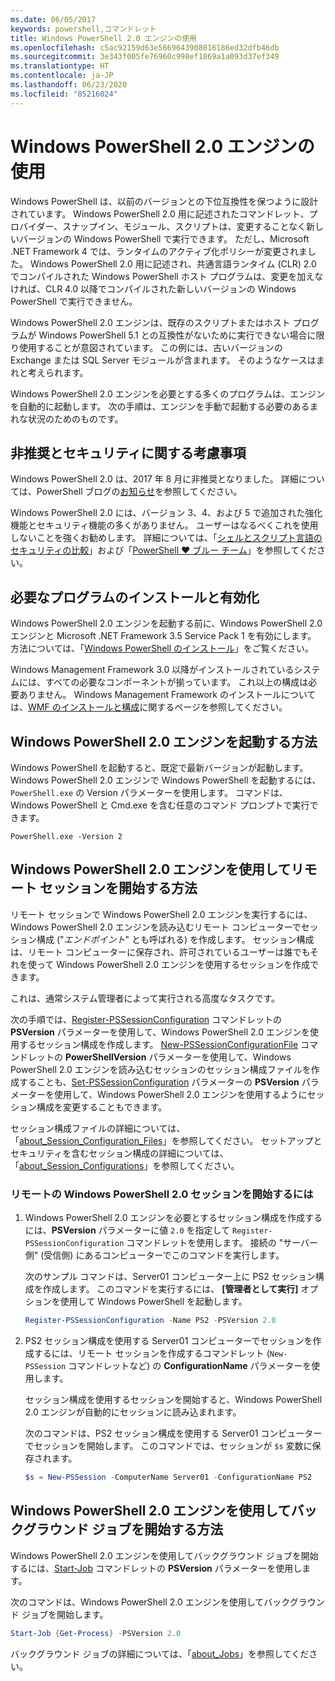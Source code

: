```yaml
---
ms.date: 06/05/2017
keywords: powershell,コマンドレット
title: Windows PowerShell 2.0 エンジンの使用
ms.openlocfilehash: c5ac92159d63e5669643908016186ed32dfb46db
ms.sourcegitcommit: 3e343f005fe76960c998ef1869a1a093d37ef349
ms.translationtype: HT
ms.contentlocale: ja-JP
ms.lasthandoff: 06/23/2020
ms.locfileid: "85216024"
---
```

# <a name="using-the-windows-powershell-20-engine"></a>Windows PowerShell 2.0 エンジンの使用

Windows PowerShell は、以前のバージョンとの下位互換性を保つように設計されています。 Windows PowerShell 2.0 用に記述されたコマンドレット、プロバイダー、スナップイン、モジュール、スクリプトは、変更することなく新しいバージョンの Windows PowerShell で実行できます。 ただし、Microsoft .NET Framework 4 では、ランタイムのアクティブ化ポリシーが変更されました。
Windows PowerShell 2.0 用に記述され、共通言語ランタイム (CLR) 2.0 でコンパイルされた Windows PowerShell ホスト プログラムは、変更を加えなければ、CLR 4.0 以降でコンパイルされた新しいバージョンの Windows PowerShell で実行できません。

Windows PowerShell 2.0 エンジンは、既存のスクリプトまたはホスト プログラムが Windows PowerShell 5.1 との互換性がないために実行できない場合に限り使用することが意図されています。 この例には、古いバージョンの Exchange または SQL Server モジュールが含まれます。 そのようなケースはまれと考えられます。

Windows PowerShell 2.0 エンジンを必要とする多くのプログラムは、エンジンを自動的に起動します。 次の手順は、エンジンを手動で起動する必要のあるまれな状況のためのものです。

## <a name="deprecation-and-security-concerns"></a>非推奨とセキュリティに関する考慮事項

Windows PowerShell 2.0 は、2017 年 8 月に非推奨となりました。 詳細については、PowerShell ブログの[お知らせ][]を参照してください。

Windows PowerShell 2.0 には、バージョン 3、4、および 5 で追加された強化機能とセキュリティ機能の多くがありません。 ユーザーはなるべくこれを使用しないことを強くお勧めします。 詳細については、「[シェルとスクリプト言語のセキュリティの比較][]」および「[PowerShell ♥ ブルー チーム][blueteam]」を参照してください。

## <a name="installing-and-enabling-required-programs"></a>必要なプログラムのインストールと有効化

Windows PowerShell 2.0 エンジンを起動する前に、Windows PowerShell 2.0 エンジンと Microsoft .NET Framework 3.5 Service Pack 1 を有効にします。 方法については、「[Windows PowerShell のインストール][]」をご覧ください。

Windows Management Framework 3.0 以降がインストールされているシステムには、すべての必要なコンポーネントが揃っています。 これ以上の構成は必要ありません。 Windows Management Framework のインストールについては、[WMF のインストールと構成][]に関するページを参照してください。

## <a name="how-to-start-the-windows-powershell-20-engine"></a>Windows PowerShell 2.0 エンジンを起動する方法

Windows PowerShell を起動すると、既定で最新バージョンが起動します。 Windows PowerShell 2.0 エンジンで Windows PowerShell を起動するには、`PowerShell.exe` の Version パラメーターを使用します。 コマンドは、Windows PowerShell と Cmd.exe を含む任意のコマンド プロンプトで実行できます。

```
PowerShell.exe -Version 2
```

## <a name="how-to-start-a-remote-session-with-the-windows-powershell-20-engine"></a>Windows PowerShell 2.0 エンジンを使用してリモート セッションを開始する方法

リモート セッションで Windows PowerShell 2.0 エンジンを実行するには、Windows PowerShell 2.0 エンジンを読み込むリモート コンピューターでセッション構成 ("_エンドポイント_" とも呼ばれる) を作成します。 セッション構成は、リモート コンピューターに保存され、許可されているユーザーは誰でもそれを使って Windows PowerShell 2.0 エンジンを使用するセッションを作成できます。

これは、通常システム管理者によって実行される高度なタスクです。

次の手順では、[Register-PSSessionConfiguration][] コマンドレットの **PSVersion** パラメーターを使用して、Windows PowerShell 2.0 エンジンを使用するセッション構成を作成します。 [New-PSSessionConfigurationFile][] コマンドレットの **PowerShellVersion** パラメーターを使用して、Windows PowerShell 2.0 エンジンを読み込むセッションのセッション構成ファイルを作成することも、[Set-PSSessionConfiguration][] パラメーターの **PSVersion** パラメーターを使用して、Windows PowerShell 2.0 エンジンを使用するようにセッション構成を変更することもできます。

セッション構成ファイルの詳細については、「[about_Session_Configuration_Files][]」を参照してください。
セットアップとセキュリティを含むセッション構成の詳細については、「[about_Session_Configurations][]」を参照してください。

### <a name="to-start-a-remote-windows-powershell-20-session"></a>リモートの Windows PowerShell 2.0 セッションを開始するには

1. Windows PowerShell 2.0 エンジンを必要とするセッション構成を作成するには、**PSVersion** パラメーターに値 `2.0` を指定して `Register-PSSessionConfiguration` コマンドレットを使用します。
   接続の "サーバー側" (受信側) にあるコンピューターでこのコマンドを実行します。

   次のサンプル コマンドは、Server01 コンピューター上に PS2 セッション構成を作成します。 このコマンドを実行するには、 **[管理者として実行]** オプションを使用して Windows PowerShell を起動します。

   ```powershell
   Register-PSSessionConfiguration -Name PS2 -PSVersion 2.0
   ```

1. PS2 セッション構成を使用する Server01 コンピューターでセッションを作成するには、リモート セッションを作成するコマンドレット (`New-PSSession` コマンドレットなど) の **ConfigurationName** パラメーターを使用します。

   セッション構成を使用するセッションを開始すると、Windows PowerShell 2.0 エンジンが自動的にセッションに読み込まれます。

   次のコマンドは、PS2 セッション構成を使用する Server01 コンピューターでセッションを開始します。 このコマンドでは、セッションが `$s` 変数に保存されます。

   ```powershell
   $s = New-PSSession -ComputerName Server01 -ConfigurationName PS2
   ```

## <a name="how-to-start-a-background-job-with-the-windows-powershell-20-engine"></a>Windows PowerShell 2.0 エンジンを使用してバックグラウンド ジョブを開始する方法

Windows PowerShell 2.0 エンジンを使用してバックグラウンド ジョブを開始するには、[Start-Job][] コマンドレットの **PSVersion** パラメーターを使用します。

次のコマンドは、Windows PowerShell 2.0 エンジンを使用してバックグラウンド ジョブを開始します。

```powershell
Start-Job {Get-Process} -PSVersion 2.0
```

バックグラウンド ジョブの詳細については、「[about_Jobs][]」を参照してください。

<!-- link references -->
[お知らせ]: https://devblogs.microsoft.com/powershell/windows-powershell-2-0-deprecation/
[シェルとスクリプト言語のセキュリティの比較]: https://devblogs.microsoft.com/powershell/a-comparison-of-shell-and-scripting-language-security/
[blueteam]: https://devblogs.microsoft.com/powershell/powershell-the-blue-team/
[Windows PowerShell のインストール]: install/Installing-Windows-PowerShell.md
[WMF のインストールと構成]: wmf/setup/install-configure.md
[Register-PSSessionConfiguration]: /powershell/module/Microsoft.PowerShell.Core/Register-PSSessionConfiguration
[New-PSSessionConfigurationFile]: /powershell/module/Microsoft.PowerShell.Core/New-PSSessionConfigurationFile
[Set-PSSessionConfiguration]: /powershell/module/Microsoft.PowerShell.Core/Set-PSSessionConfiguration
[about_Session_Configuration_Files]: /powershell/module/Microsoft.PowerShell.Core/about/about_Session_Configuration_Files
[about_Session_Configurations]: /powershell/module/Microsoft.PowerShell.Core/about/about_Session_Configurations
[Start-Job]: /powershell/module/microsoft.powershell.core/start-job
[about_Jobs]: /powershell/module/microsoft.powershell.core/about/about_jobs
